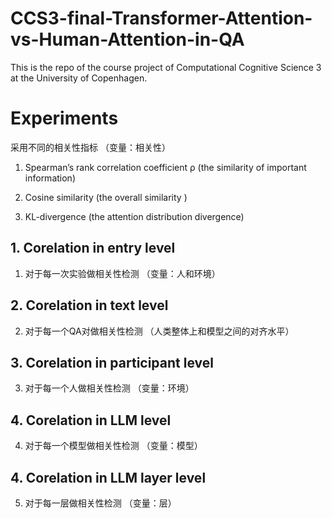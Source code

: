 # CCS3-final-Transformer-Attention-vs-Human-Attention-in-QA
This is the repo of the course project of Computational Cognitive Science 3 at the University of Copenhagen.


# Experiments
采用不同的相关性指标      （变量：相关性）
1. Spearman’s rank correlation coefficient ρ (the similarity of important information)

3. Cosine similarity (the overall similarity )
4. KL-divergence (the attention distribution divergence)


## 1. Corelation in entry level
1. 对于每一次实验做相关性检测 （变量：人和环境）


## 2. Corelation in text level
2. 对于每一个QA对做相关性检测 （人类整体上和模型之间的对齐水平）


## 3. Corelation in participant level
3. 对于每一个人做相关性检测   （变量：环境）


## 4. Corelation in LLM level
4. 对于每一个模型做相关性检测 （变量：模型）


## 4. Corelation in LLM layer level
5. 对于每一层做相关性检测     （变量：层）




